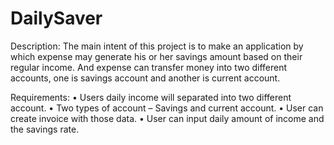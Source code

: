 # DailySaver
Description:
The main intent of this project is to make an application by which expense may generate his or her savings amount based on their regular
income. And expense can transfer money into two different accounts, one is savings account and another is current account.

Requirements:
•	Users daily income will separated into two different account.
•	Two types of account – Savings and current account.
•	User can create invoice with those data.
•	User can input daily amount of income and the savings rate.

